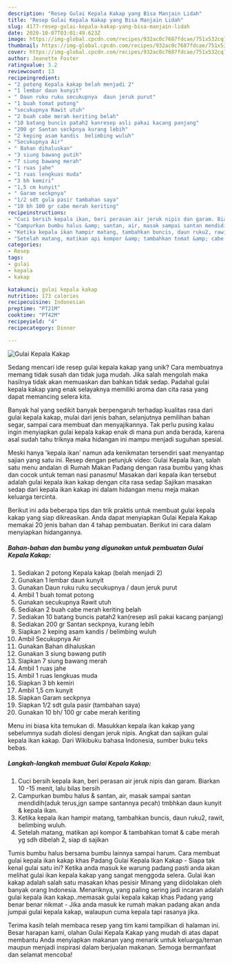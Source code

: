 ```yaml
---
description: "Resep Gulai Kepala Kakap yang Bisa Manjain Lidah"
title: "Resep Gulai Kepala Kakap yang Bisa Manjain Lidah"
slug: 4177-resep-gulai-kepala-kakap-yang-bisa-manjain-lidah
date: 2020-10-07T03:01:49.623Z
image: https://img-global.cpcdn.com/recipes/932ac0c7687fdcae/751x532cq70/gulai-kepala-kakap-foto-resep-utama.jpg
thumbnail: https://img-global.cpcdn.com/recipes/932ac0c7687fdcae/751x532cq70/gulai-kepala-kakap-foto-resep-utama.jpg
cover: https://img-global.cpcdn.com/recipes/932ac0c7687fdcae/751x532cq70/gulai-kepala-kakap-foto-resep-utama.jpg
author: Jeanette Foster
ratingvalue: 3.2
reviewcount: 13
recipeingredient:
- "2 potong Kepala kakap belah menjadi 2"
- "1 lembar daun kunyit"
- " Daun ruku ruku secukupnya  daun jeruk purut"
- "1 buah tomat potong"
- "secukupnya Rawit utuh"
- "2 buah cabe merah keriting belah"
- "10 batang buncis patah2 kanresep asli pakai kacang panjang"
- "200 gr Santan seckpnya kurang lebih"
- "2 keping asam kandis  belimbing wuluh"
- "Secukupnya Air"
- " Bahan dihaluskan"
- "3 siung bawang putih"
- "7 siung bawang merah"
- "1 ruas jahe"
- "1 ruas lengkuas muda"
- "3 bh kemiri"
- "1,5 cm kunyit"
- " Garam seckpnya"
- "1/2 sdt gula pasir tambahan saya"
- "10 bh 100 gr cabe merah keriting"
recipeinstructions:
- "Cuci bersih kepala ikan, beri perasan air jeruk nipis dan garam. Biarkan 10 -15 menit, lalu bilas bersih"
- "Campurkan bumbu halus &amp; santan, air, masak sampai santan mendidih(aduk terus,jgn sampe santannya pecah) tmbhkan daun kunyit &amp; kepala ikan."
- "Ketika kepala ikan hampir matang, tambahkan buncis, daun ruku2, rawit, belimbing wuluh."
- "Setelah matang, matikan api kompor &amp; tambahkan tomat &amp; cabe merah yg sdh dibelah 2, siap di sajikan"
categories:
- Resep
tags:
- gulai
- kepala
- kakap

katakunci: gulai kepala kakap 
nutrition: 173 calories
recipecuisine: Indonesian
preptime: "PT21M"
cooktime: "PT42M"
recipeyield: "4"
recipecategory: Dinner

---
```



![Gulai Kepala Kakap](https://img-global.cpcdn.com/recipes/932ac0c7687fdcae/751x532cq70/gulai-kepala-kakap-foto-resep-utama.jpg)

Sedang mencari ide resep gulai kepala kakap yang unik? Cara membuatnya memang tidak susah dan tidak juga mudah. Jika salah mengolah maka hasilnya tidak akan memuaskan dan bahkan tidak sedap. Padahal gulai kepala kakap yang enak selayaknya memiliki aroma dan cita rasa yang dapat memancing selera kita.

Banyak hal yang sedikit banyak berpengaruh terhadap kualitas rasa dari gulai kepala kakap, mulai dari jenis bahan, selanjutnya pemilihan bahan segar, sampai cara membuat dan menyajikannya. Tak perlu pusing kalau ingin menyiapkan gulai kepala kakap enak di mana pun anda berada, karena asal sudah tahu triknya maka hidangan ini mampu menjadi suguhan spesial.

Meski hanya &#39;kepala ikan&#39; namun ada kenikmatan tersendiri saat menyantap sajian yang satu ini. Resep dengan petunjuk video: Gulai Kepala Ikan, salah satu menu andalan di Rumah Makan Padang dengan rasa bumbu yang khas dan cocok untuk teman nasi panasmu! Masakan dari kepala ikan tersebut adalah gulai kepala ikan kakap dengan cita rasa sedap Sajikan masakan sedap dari kepala ikan kakap ini dalam hidangan menu meja makan keluarga tercinta.


Berikut ini ada beberapa tips dan trik praktis untuk membuat gulai kepala kakap yang siap dikreasikan. Anda dapat menyiapkan Gulai Kepala Kakap memakai 20 jenis bahan dan 4 tahap pembuatan. Berikut ini cara dalam menyiapkan hidangannya.

<!--inarticleads1-->

##### Bahan-bahan dan bumbu yang digunakan untuk pembuatan Gulai Kepala Kakap:

1. Sediakan 2 potong Kepala kakap (belah menjadi 2)
1. Gunakan 1 lembar daun kunyit
1. Gunakan  Daun ruku ruku secukupnya / daun jeruk purut
1. Ambil 1 buah tomat potong
1. Gunakan secukupnya Rawit utuh
1. Sediakan 2 buah cabe merah keriting belah
1. Sediakan 10 batang buncis patah2 kan(resep asli pakai kacang panjang)
1. Sediakan 200 gr Santan seckpnya, kurang lebih
1. Siapkan 2 keping asam kandis / belimbing wuluh
1. Ambil Secukupnya Air
1. Gunakan  Bahan dihaluskan
1. Gunakan 3 siung bawang putih
1. Siapkan 7 siung bawang merah
1. Ambil 1 ruas jahe
1. Ambil 1 ruas lengkuas muda
1. Siapkan 3 bh kemiri
1. Ambil 1,5 cm kunyit
1. Siapkan  Garam seckpnya
1. Siapkan 1/2 sdt gula pasir (tambahan saya)
1. Gunakan 10 bh/ 100 gr cabe merah keriting


Menu ini biasa kita temukan di. Masukkan kepala ikan kakap yang sebelumnya sudah diolesi dengan jeruk nipis. Angkat dan sajikan gulai kepala ikan kakap. Dari Wikibuku bahasa Indonesia, sumber buku teks bebas. 

<!--inarticleads2-->

##### Langkah-langkah membuat Gulai Kepala Kakap:

1. Cuci bersih kepala ikan, beri perasan air jeruk nipis dan garam. Biarkan 10 -15 menit, lalu bilas bersih
1. Campurkan bumbu halus &amp; santan, air, masak sampai santan mendidih(aduk terus,jgn sampe santannya pecah) tmbhkan daun kunyit &amp; kepala ikan.
1. Ketika kepala ikan hampir matang, tambahkan buncis, daun ruku2, rawit, belimbing wuluh.
1. Setelah matang, matikan api kompor &amp; tambahkan tomat &amp; cabe merah yg sdh dibelah 2, siap di sajikan


Tumis bumbu halus bersama bumbu lainnya sampai harum. Cara membuat gulai kepala ikan kakap khas Padang Gulai Kepala Ikan Kakap - Siapa tak kenal gulai satu ini? Ketika anda masuk ke warung padang pasti anda akan melihat gulai ikan kepala kakap yang sangat menggoda selera. Gulai ikan kakap adalah salah satu masakan khas pesisir Minang yang diidolakan oleh banyak orang Indonesia. Menariknya, yang paling sering jadi incaran adalah gulai kepala ikan kakap..memasak gulai kepala kakap khas Padang yang benar benar nikmat - Jika anda masuk ke rumah makan padang akan anda jumpai gulai kepala kakap, walaupun cuma kepala tapi rasanya jika. 

Terima kasih telah membaca resep yang tim kami tampilkan di halaman ini. Besar harapan kami, olahan Gulai Kepala Kakap yang mudah di atas dapat membantu Anda menyiapkan makanan yang menarik untuk keluarga/teman maupun menjadi inspirasi dalam berjualan makanan. Semoga bermanfaat dan selamat mencoba!
